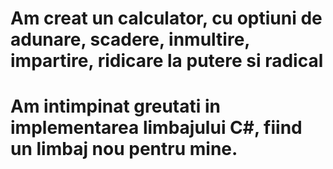 # Am creat un calculator, cu optiuni de adunare, scadere, inmultire, impartire, ridicare la putere si radical
# Am intimpinat greutati in implementarea limbajului C#, fiind un limbaj nou pentru mine.